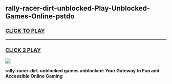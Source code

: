 
## rally-racer-dirt-unblocked-Play-Unblocked-Games-Online-pstdo
<h3>
<a href="https://premium76.site?title=rally-racer-dirt-unblocked&ref=25A">CLICK TO PLAY</a></h3>
<hr>

<h3>
<a href="https://premium76.site?title=rally-racer-dirt-unblocked&ref=25A">CLICK 2 PLAY</a>
  
</h3>

<a href="https://premium76.site?title=rally-racer-dirt-unblocked&ref=25A"><img src="https://clearcache.store/games.png"></a>


**rally-racer-dirt-unblocked games unblocked: Your Gateway to Fun and Accessible Online Gaming**
